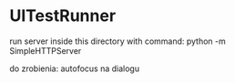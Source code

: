 # UITestRunner

run server inside this directory with command:
python -m SimpleHTTPServer

do zrobienia:
autofocus na dialogu
